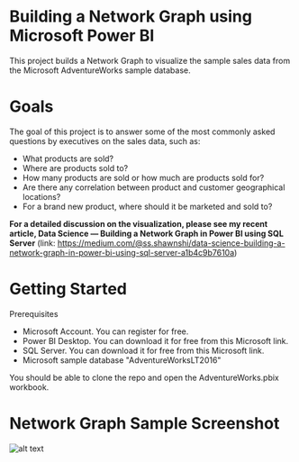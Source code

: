 # Building a Network Graph using Microsoft Power BI
This project builds a Network Graph to visualize the sample sales data from the Microsoft AdventureWorks sample database.

# Goals
The goal of this project is to answer some of the most commonly asked questions by executives on the sales data, such as:
* What products are sold?
* Where are products sold to?
* How many products are sold or how much are products sold for?
* Are there any correlation between product and customer geographical locations?
* For a brand new product, where should it be marketed and sold to?

**For a detailed discussion on the visualization, please see my recent article, Data Science — Building a Network Graph in Power BI using SQL Server** (link: https://medium.com/@ss.shawnshi/data-science-building-a-network-graph-in-power-bi-using-sql-server-a1b4c9b7610a)

# Getting Started 

Prerequisites
* Microsoft Account. You can register for free.
* Power BI Desktop. You can download it for free from this Microsoft link.
* SQL Server. You can download it for free from this Microsoft link.
* Microsoft sample database "AdventureWorksLT2016"

You should be able to clone the repo and open the AdventureWorks.pbix workbook.

# Network Graph Sample Screenshot
![alt text](https://miro.medium.com/max/3146/1*kavW59UHx7EnbZhlTdVpSQ.jpeg)
